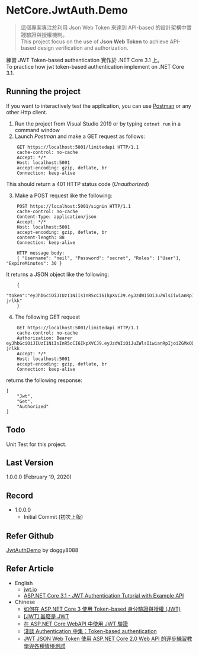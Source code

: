 # NetCore.JwtAuth.Demo
> 這個專案專注於利用 Json Web Token 來達到 API-based 的設計架構中實踐驗證與授權機制。  
> This project focus on the use of **Json Web Token** to achieve API-based design verification and authorization.  

練習 JWT Token-based authentication 實作於 .NET Core 3.1 上。  
To practice how jwt token-based authentication implement on .NET Core 3.1.  

## Running the project
If you want to interactively test the application, you can use [Postman](https://www.getpostman.com/) or any other Http client.

1. Run the project from Visual Studio 2019 or by typing `dotnet run` in a command window
2. Launch _Postman_ and make a GET request as follows:

```
    GET https://localhost:5001/limitedapi HTTP/1.1
    cache-control: no-cache
    Accept: */*
    Host: localhost:5001
    accept-encoding: gzip, deflate, br
    Connection: keep-alive
```

This should return a 401 HTTP status code (_Unauthorized_)

3. Make a POST request like the following:

```
    POST https://localhost:5001/signin HTTP/1.1
    cache-control: no-cache
    Content-Type: application/json
    Accept: */*
    Host: localhost:5001
    accept-encoding: gzip, deflate, br
    content-length: 88
    Connection: keep-alive

    HTTP message body:
    { "Username": "neil", "Password": "secret", "Roles": ["User"], "ExpireMinutes": 30 }
```

It returns a JSON object like the following:

```
    {
       "token":"eyJhbGciOiJIUzI1NiIsInR5cCI6IkpXVCJ9.eyJzdWIiOiJuZWlsIiwianRpIjoiZGMxODBiZGQtODBkZC00OTE4LWJiNmUtNjEwYjY4M2U3OWVmIiwicm9sZXMiOiJVc2VyIiwibmJmIjoxNTgyMTAyNTc4LCJleHAiOjE1ODIxMDQzNzgsImlhdCI6MTU4MjEwMjU3OCwiaXNzIjoiSnd0QXV0aElzc3VlciJ9.dnmIWJkBSFmE5rMUPiZhA0p6SdjC1xMu9RhHs-jrlkk"
    }
```

4. The following GET request

```
    GET https://localhost:5001/limitedapi HTTP/1.1
    cache-control: no-cache
    Authorization: Bearer eyJhbGciOiJIUzI1NiIsInR5cCI6IkpXVCJ9.eyJzdWIiOiJuZWlsIiwianRpIjoiZGMxODBiZGQtODBkZC00OTE4LWJiNmUtNjEwYjY4M2U3OWVmIiwicm9sZXMiOiJVc2VyIiwibmJmIjoxNTgyMTAyNTc4LCJleHAiOjE1ODIxMDQzNzgsImlhdCI6MTU4MjEwMjU3OCwiaXNzIjoiSnd0QXV0aElzc3VlciJ9.dnmIWJkBSFmE5rMUPiZhA0p6SdjC1xMu9RhHs-jrlkk
    Accept: */*
    Host: localhost:5001
    accept-encoding: gzip, deflate, br
    Connection: keep-alive
```

returns the following response:

```
[
    "Jwt",
    "Get",
    "Authorized"
]
```

## Todo
Unit Test for this project.

## Last Version
1.0.0.0 (February 19, 2020)

## Record
* 1.0.0.0
  * Initial Commit (初次上版)
  
## Refer Github
[JwtAuthDemo](https://github.com/doggy8088/JwtAuthDemo) by doggy8088  

## Refer Article
* English
  * [jwt.io](https://jwt.io/)  
  * [ASP.NET Core 3.1 - JWT Authentication Tutorial with Example API](https://jasonwatmore.com/post/2019/10/11/aspnet-core-3-jwt-authentication-tutorial-with-example-api)  
* Chinese
  * [如何在 ASP.NET Core 3 使用 Token-based 身分驗證與授權 (JWT)](https://blog.miniasp.com/post/2019/12/16/How-to-use-JWT-token-based-auth-in-aspnet-core-31)  
  * [\[JWT\] 甚麼是 JWT](https://dotblogs.com.tw/yc421206/2019/01/07/what_is_jwt)
  * [在 ASP.NET Core WebAPI 中使用 JWT 驗證](https://poychang.github.io/authenticating-jwt-tokens-in-asp-net-core-webapi/)  
  * [淺談 Authentication 中集：Token-based authentication](https://medium.com/@xumingyo/%E6%B7%BA%E8%AB%87-authentication-%E4%B8%AD%E9%9B%86-token-based-authentication-90139fbcb897)
  * [JWT JSON Web Token 使用 ASP.NET Core 2.0 Web API 的逐步練習教學與各種情境測試](https://csharpkh.blogspot.com/2018/04/jwt-json-web-token-aspnet-core.html)
